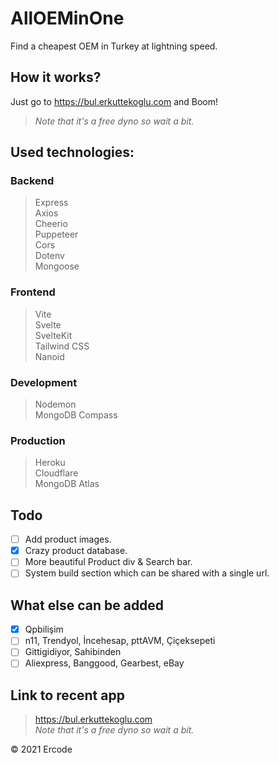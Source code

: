 # AllOEMinOne
Find a cheapest OEM in Turkey at lightning speed. 

## How it works?
Just go to https://bul.erkuttekoglu.com and Boom!
> *Note that it's a free dyno so wait a bit.*

## Used technologies:
### Backend
> Express \
Axios \
Cheerio \
Puppeteer \
Cors \
Dotenv \
Mongoose

### Frontend
> Vite \
Svelte \
SvelteKit \
Tailwind CSS \
Nanoid

### Development
> Nodemon \
> MongoDB Compass

### Production
> Heroku \
Cloudflare \
MongoDB Atlas

## Todo
  * [ ] Add product images.
  * [x] Crazy product database.
  * [ ] More beautiful Product div & Search bar.
  * [ ] System build section which can be shared with a single url.

## What else can be added
  * [x] Qpbilişim
  * [ ] n11, Trendyol, İncehesap, pttAVM, Çiçeksepeti
  * [ ] Gittigidiyor, Sahibinden
  * [ ] Aliexpress, Banggood, Gearbest, eBay

## Link to recent app
> https://bul.erkuttekoglu.com \
> *Note that it's a free dyno so wait a bit.*

&copy; 2021 Ercode
